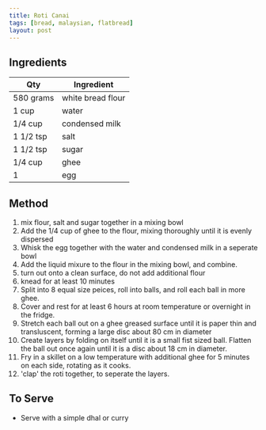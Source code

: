 ```yaml
---
title: Roti Canai
tags: [bread, malaysian, flatbread]
layout: post
---
```

## Ingredients

|Qty|Ingredient
|-|-
|580 grams|white bread flour
|1 cup|water
|1/4 cup|condensed milk
|1 1/2 tsp|salt
|1 1/2 tsp|sugar
|1/4 cup|ghee
|1|egg


## Method

1. mix flour, salt and sugar together in a mixing bowl
2. Add the 1/4 cup of ghee to the flour, mixing thoroughly until it is evenly dispersed
3. Whisk the egg together with the water and condensed milk in a seperate bowl
4. Add the liquid mixure to the flour in the mixing bowl, and combine.
5. turn out onto a clean surface, do not add additional flour
6. knead for at least 10 minutes
7. Split into 8 equal size peices, roll into balls, and roll each ball in more ghee.
8. Cover and rest for at least 6 hours at room temperature or overnight in the fridge.
9. Stretch each ball out on a ghee greased surface until it is paper thin and transluscent, forming a large disc about 80 cm in diameter
10. Create layers by folding on itself until it is a small fist sized ball. Flatten the ball out once again until it is a disc about 18 cm in diameter. 
11. Fry in a skillet on a low temperature with additional ghee for 5 minutes on each side, rotating as it cooks.
12. 'clap' the roti together, to seperate the layers.


## To Serve

- Serve with a simple dhal or curry